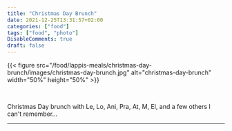 ```yaml
---
title: "Christmas Day Brunch"
date: 2021-12-25T13:31:57+02:00
categories: ["food"]
tags: ["food", "photo"]
DisableComments: true
draft: false
---
```


{{< figure src="/food/lappis-meals/christmas-day-brunch/images/christmas-day-brunch.jpg" alt="christmas-day-brunch" width="50%" height="50%" >}}

<br>

Christmas Day brunch with Le, Lo, Ani, Pra, At, M, El, and a few others I can't remember...

---
